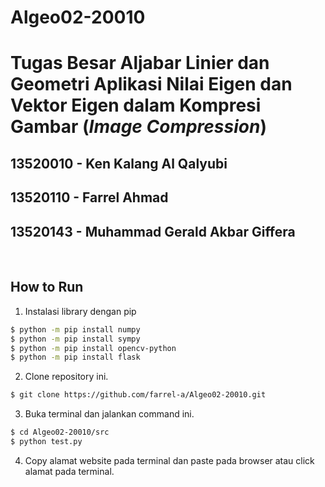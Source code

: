 # Algeo02-20010

# Tugas Besar Aljabar Linier dan Geometri Aplikasi Nilai Eigen dan Vektor Eigen dalam Kompresi Gambar (*Image Compression*)

## 13520010 - Ken Kalang Al Qalyubi
## 13520110 - Farrel Ahmad
## 13520143 - Muhammad Gerald Akbar Giffera 

<br>

## How to Run
1. Instalasi library dengan pip
```sh
$ python -m pip install numpy
$ python -m pip install sympy
$ python -m pip install opencv-python
$ python -m pip install flask
```
2. Clone repository ini.
```sh
$ git clone https://github.com/farrel-a/Algeo02-20010.git
```

3. Buka terminal dan jalankan command ini.
```sh
$ cd Algeo02-20010/src
$ python test.py
```

4. Copy alamat website pada terminal dan paste pada browser atau click alamat pada terminal.